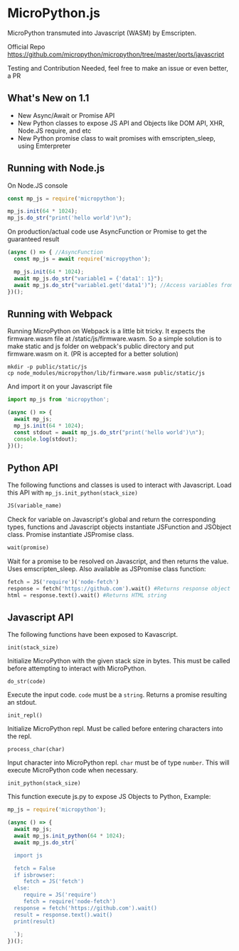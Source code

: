 MicroPython.js
==============

MicroPython transmuted into Javascript (WASM) by Emscripten.

Official Repo https://github.com/micropython/micropython/tree/master/ports/javascript

Testing and Contribution Needed, feel free to make an issue or even better, a PR


What's New on 1.1
--------------------

- New Async/Await or Promise API
- New Python classes to expose JS API and Objects like DOM API, XHR, Node.JS require, and etc
- New Python promise class to wait promises with emscripten_sleep, using Emterpreter


Running with Node.js
--------------------

On Node.JS console

```javascript
const mp_js = require('micropython');

mp_js.init(64 * 1024);
mp_js.do_str("print('hello world')\n");
```

On production/actual code use AsyncFunction or Promise to get the guaranteed result

```javascript
(async () => { //AsyncFunction
  const mp_js = await require('micropython');

  mp_js.init(64 * 1024);
  await mp_js.do_str("variable1 = {'data1': 1}");
  await mp_js.do_str("variable1.get('data1')"); //Access variables from the previous event loop
})();
```

Running with Webpack
-----------------
Running MicroPython on Webpack is a little bit tricky. It expects the firmware.wasm file at /static/js/firmware.wasm. So a simple solution is to make static and js folder on webpack's public directory and put firmware.wasm on it. (PR is accepted for a better solution)

```
mkdir -p public/static/js
cp node_modules/micropython/lib/firmware.wasm public/static/js
```

And import it on your Javascript file

```javascript
import mp_js from 'micropython';

(async () => {
  await mp_js;
  mp_js.init(64 * 1024);
  const stdout = await mp_js.do_str("print('hello world')\n");
  console.log(stdout);
})();
```


Python API
---

The following functions and classes is used to interact with Javascript. Load this API with ```mp_js.init_python(stack_size)```

```python
JS(variable_name)
```
Check for variable on Javascript's global and return the corresponding types, functions and Javascript objects instantiate JSFunction and JSObject class. Promise instantiate JSPromise class.

```python
wait(promise)
```
Wait for a promise to be resolved on Javascript, and then returns the value. Uses emscripten_sleep. Also available as JSPromise class function:

```python
fetch = JS('require')('node-fetch')
response = fetch('https://github.com').wait() #Returns response object
html = response.text().wait() #Returns HTML string
```

Javascript API
---

The following functions have been exposed to Kavascript.

```
init(stack_size)
```

Initialize MicroPython with the given stack size in bytes. This must be
called before attempting to interact with MicroPython.

```
do_str(code)
```

Execute the input code. `code` must be a `string`. Returns a promise resulting an stdout.

```
init_repl()
```

Initialize MicroPython repl. Must be called before entering characters into
the repl.

```
process_char(char)
```

Input character into MicroPython repl. `char` must be of type `number`. This 
will execute MicroPython code when necessary.

```
init_python(stack_size)
```

This function execute js.py to expose JS Objects to Python, Example:

```javascript
mp_js = require('micropython');

(async () => {
  await mp_js;
  await mp_js.init_python(64 * 1024);
  await mp_js.do_str(`

  import js

  fetch = False
  if isbrowser:
     fetch = JS('fetch')
  else:
     require = JS('require')
     fetch = require('node-fetch')
  response = fetch('https://github.com').wait()
  result = response.text().wait()
  print(result)
  
  `);
})();
```

